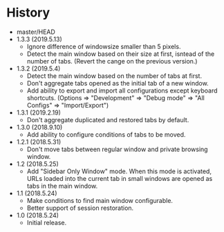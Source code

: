 # History

 - master/HEAD
 - 1.3.3 (2019.5.13)
   * Ignore difference of windowsize smaller than 5 pixels.
   * Detect the main window based on their size at first, isntead of the number of tabs. (Revert the cange on the previous version.)
 - 1.3.2 (2019.5.4)
   * Detect the main window based on the number of tabs at first.
   * Don't aggregate tabs opened as the initial tab of a new window.
   * Add ability to export and import all configurations except keyboard shortcuts. (Options => "Development" => "Debug mode" => "All Configs" => "Import/Export")
 - 1.3.1 (2019.2.19)
   * Don't aggregate duplicated and restored tabs by default.
 - 1.3.0 (2018.9.10)
   * Add ability to configure conditions of tabs to be moved.
 - 1.2.1 (2018.5.31)
   * Don't move tabs between regular window and private browsing window.
 - 1.2 (2018.5.25)
   * Add "Sidebar Only Window" mode. When this mode is activated, URLs loaded into the current tab in small windows are opened as tabs in the main window.
 - 1.1 (2018.5.24)
   * Make conditions to find main window configurable.
   * Better support of session restoration.
 - 1.0 (2018.5.24)
   * Initial release.
